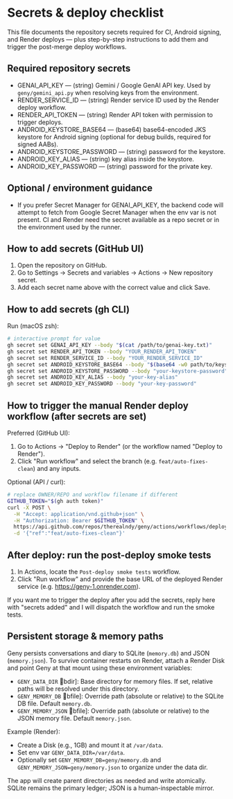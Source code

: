 Secrets & deploy checklist
==========================

This file documents the repository secrets required for CI, Android signing, and Render deploys — plus step-by-step instructions to add them and trigger the post-merge deploy workflows.

Required repository secrets
---------------------------
- GENAI_API_KEY — (string) Gemini / Google GenAI API key. Used by `geny/gemini_api.py` when resolving keys from the environment.
- RENDER_SERVICE_ID — (string) Render service ID used by the Render deploy workflow.
- RENDER_API_TOKEN — (string) Render API token with permission to trigger deploys.
- ANDROID_KEYSTORE_BASE64 — (base64) base64-encoded JKS keystore for Android signing (optional for debug builds, required for signed AABs).
- ANDROID_KEYSTORE_PASSWORD — (string) password for the keystore.
- ANDROID_KEY_ALIAS — (string) key alias inside the keystore.
- ANDROID_KEY_PASSWORD — (string) password for the private key.

Optional / environment guidance
------------------------------
- If you prefer Secret Manager for GENAI_API_KEY, the backend code will attempt to fetch from Google Secret Manager when the env var is not present. CI and Render need the secret available as a repo secret or in the environment used by the runner.

How to add secrets (GitHub UI)
-------------------------------
1. Open the repository on GitHub.
2. Go to Settings -> Secrets and variables -> Actions -> New repository secret.
3. Add each secret name above with the correct value and click Save.

How to add secrets (gh CLI)
----------------------------
Run (macOS zsh):

```bash
# interactive prompt for value
gh secret set GENAI_API_KEY --body "$(cat /path/to/genai-key.txt)"
gh secret set RENDER_API_TOKEN --body "YOUR_RENDER_API_TOKEN"
gh secret set RENDER_SERVICE_ID --body "YOUR_RENDER_SERVICE_ID"
gh secret set ANDROID_KEYSTORE_BASE64 --body "$(base64 -w0 path/to/keystore.jks)"
gh secret set ANDROID_KEYSTORE_PASSWORD --body "your-keystore-password"
gh secret set ANDROID_KEY_ALIAS --body "your-key-alias"
gh secret set ANDROID_KEY_PASSWORD --body "your-key-password"
```

How to trigger the manual Render deploy workflow (after secrets are set)
---------------------------------------------------------------------
Preferred (GitHub UI):
1. Go to Actions -> "Deploy to Render" (or the workflow named "Deploy to Render").
2. Click "Run workflow" and select the branch (e.g. `feat/auto-fixes-clean`) and any inputs.

Optional (API / curl):
```bash
# replace OWNER/REPO and workflow filename if different
GITHUB_TOKEN="$(gh auth token)"
curl -X POST \
  -H "Accept: application/vnd.github+json" \
  -H "Authorization: Bearer $GITHUB_TOKEN" \
  https://api.github.com/repos/therealndy/geny/actions/workflows/deploy-render.yml/dispatches \
  -d '{"ref":"feat/auto-fixes-clean"}'
```

After deploy: run the post-deploy smoke tests
--------------------------------------------
1. In Actions, locate the `Post-deploy smoke tests` workflow.
2. Click "Run workflow" and provide the base URL of the deployed Render service (e.g. https://geny-1.onrender.com).

If you want me to trigger the deploy after you add the secrets, reply here with "secrets added" and I will dispatch the workflow and run the smoke tests.

Persistent storage & memory paths
---------------------------------
Geny persists conversations and diary to SQLite (`memory.db`) and JSON (`memory.json`). To survive container restarts on Render, attach a Render Disk and point Geny at that mount using these environment variables:

- `GENY_DATA_DIR` bdir]: Base directory for memory files. If set, relative paths will be resolved under this directory.
- `GENY_MEMORY_DB` bfile]: Override path (absolute or relative) to the SQLite DB file. Default `memory.db`.
- `GENY_MEMORY_JSON` bfile]: Override path (absolute or relative) to the JSON memory file. Default `memory.json`.

Example (Render):
- Create a Disk (e.g., 1GB) and mount it at `/var/data`.
- Set env var `GENY_DATA_DIR=/var/data`.
- Optionally set `GENY_MEMORY_DB=geny/memory.db` and `GENY_MEMORY_JSON=geny/memory.json` to organize under the data dir.

The app will create parent directories as needed and write atomically. SQLite remains the primary ledger; JSON is a human-inspectable mirror.
